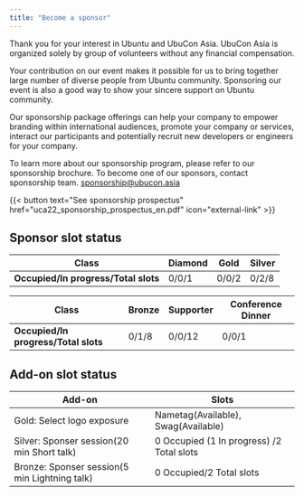 ```yaml
---
title: "Become a sponsor"
---
```

Thank you for your interest in Ubuntu and UbuCon Asia. UbuCon Asia is organized solely by group of volunteers without any financial compensation. 

Your contribution on our event makes it possible for us to bring together large number of diverse people from Ubuntu community. Sponsoring our event is also a good way to show your sincere support on Ubuntu community.

Our sponsorship package offerings can help your company to empower branding within international audiences, promote your company or services, interact our participants and potentially recruit new developers or engineers for your company.

To learn more about our sponsorship program, please refer to our sponsorship brochure.
To become one of our sponsors, contact sponsorship team. sponsorship@ubucon.asia

{{< button text="See sponsorship prospectus" href="uca22_sponsorship_prospectus_en.pdf" icon="external-link" >}}

## Sponsor slot status
| **Class** | Diamond | Gold | Silver |
| --- | --- | --- | --- |
| **Occupied/In progress/Total slots** | 0/0/1 | 0/0/2 | 0/2/8 |

| **Class** | Bronze | Supporter | Conference Dinner |
| --- | --- | --- | --- |
| **Occupied/In progress/Total slots** | 0/1/8 | 0/0/12 | 0/0/1 |

## Add-on slot status
| Add-on | Slots |
| --- | --- |
| Gold: Select logo exposure | Nametag(Available), Swag(Available) |
| Silver: Sponser session(20 min Short talk) | 0 Occupied (1 In progress) /2 Total slots | 
| Bronze: Sponser session(5 min Lightning talk) | 0 Occupied/2 Total slots | 